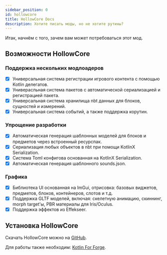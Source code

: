 ```yaml
---
sidebar_position: 0
id: hollowcore
title: HollowCore Docs
description: Хотите писать моды, но не хотите рутины?
---
```


Итак, начнём с того, зачем вам может потребоваться этот мод.

## Возможности HollowCore

### Поддержка нескольких модлоадеров
- [x] Универсальная система регистрации игрового контента с помощью Kotlin делегатов.
- [x] Универасльная система пакетов с автоматической сериализацией и регистрацией пакета.
- [x] Универсальная система хранилища nbt данных для блоков, сущностей и измерений.
- [x] Универсальная система событий, а также поддержка корутин.

### Упрощение разработки
- [x] Автоматическая генерация шаблонных моделей для блоков и предметов через встроенный ресурспак.
- [x] Сериализация любых объектов в nbt при помощи KotlinX Serialization.
- [x] Система Toml конфигова основанная на KotlinX Serialization.
- [x] Автоматическая генерация шаблонного sounds.json.

### Графика
- [x] Библиотека UI основанная на ImGui, отрисовка: базовых виджетов, предметов, блоков, контейнеров, слотов и т.д.
- [x] Поддержка GLTF моделей, включая: скелетную анимацию, скиннинг, morph target'ы, PBR материалы для Iris/Oculus.
- [x] Поддержка эффектов из Effekseer.

## Установка HollowCore

Скачать HollowCore можно на [GitHub](https://github.com/HollowHorizon/HollowCore/releases/tag/latest-1.19.2).

Для работы также необходим: [Kotlin For Forge](https://www.curseforge.com/minecraft/mc-mods/kotlin-for-forge/files/4513187).
